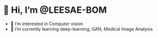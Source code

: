 # 👋 Hi, I’m @LEESAE-BOM
- 👀 I’m interested in Computer vision
- 🌱 I’m currently learning deep-learning, GAN, Medical Image Analysis

<!---
LEESAE-BOM/LEESAE-BOM is a ✨ special ✨ repository because its `README.md` (this file) appears on your GitHub profile.
You can click the Preview link to take a look at your changes.
--->
